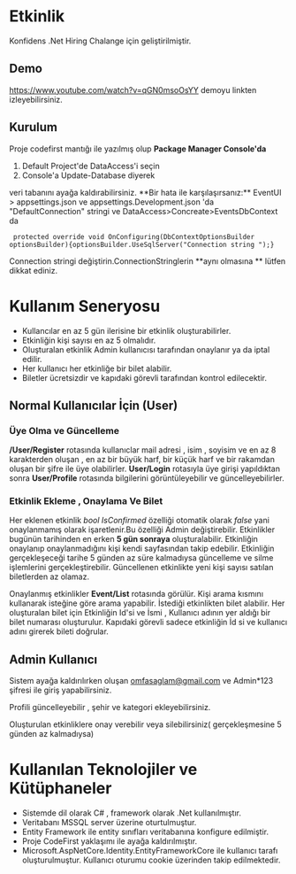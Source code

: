# Etkinlik

Konfidens .Net Hiring Chalange için geliştirilmiştir.
## Demo
https://www.youtube.com/watch?v=qGN0msoOsYY 
demoyu linkten izleyebilirsiniz.

## Kurulum
Proje codefirst mantığı ile yazılmış olup **Package Manager Console'da**
<ol>
  <li>Default Project'de DataAccess'i seçin</li>
   <li>Console'a Update-Database diyerek</li>
</ol> 
veri tabanını ayağa kaldırabilirsiniz.
**Bir hata ile karşılaşırsanız:**
EventUI > appsettings.json ve appsettings.Development.json 'da "DefaultConnection" stringi ve 
DataAccess>Concreate>EventsDbContext da 

` protected override void OnConfiguring(DbContextOptionsBuilder optionsBuilder){optionsBuilder.UseSqlServer("Connection string ");}`

 Connection stringi değiştirin.ConnectionStringlerin **aynı olmasına ** lütfen dikkat ediniz.



# Kullanım Seneryosu

<ul>
  <li>Kullancılar en az 5 gün ilerisine bir etkinlik oluşturabilirler.</li>
   <li>Etkinliğin kişi sayısı en az 5 olmalıdır.</li>
  <li>Oluşturalan etkinlik Admin kullanıcısı tarafından onaylanır ya da iptal edilir.</li>
  <li>Her kullanıcı  her etkinliğe bir bilet alabilir.</li>
  <li>Biletler ücretsizdir ve kapıdaki görevli tarafından kontrol edilecektir.</li>  
</ul>


## Normal Kullanıcılar İçin (User) 

### Üye Olma ve Güncelleme
**/User/Register** rotasında kullanıclar mail adresi , isim , soyisim ve en az 8 karakterden oluşan , en az bir büyük harf, bir küçük harf ve bir rakamdan oluşan bir şifre ile üye olabilirler.
**User/Login** rotasıyla üye girişi yapıldıktan sonra **User/Profile** rotasında bilgilerini görüntüleyebilir ve güncelleyebilirler.

### Etkinlik Ekleme , Onaylama Ve Bilet 

Her eklenen etkinlik *bool IsConfirmed* özelliği otomatik olarak *false* yani onaylanmamış olarak işaretlenir.Bu özelliği Admin değiştirebilir.
Etkinlikler bugünün tarihinden en erken **5 gün sonraya** oluşturalabilir. Etkinliğin onaylanıp onaylanmadığını kişi kendi sayfasından takip edebilir.
Etkinliğin gerçekleşeceği tarihe 5 günden az süre kalmadıysa güncelleme ve silme işlemlerini gerçekleştirebilir.
Güncellenen etkinlikte yeni kişi sayısı satılan biletlerden az olamaz.

Onaylanmış etkinlikler **Event/List** rotasında görülür. Kişi arama kısmını kullanarak isteğine göre arama yapabilir. İstediği etkinlikten bilet alabilir.
Her oluşturalan bilet için Etkinliğin Id'si ve İsmi , Kullanıcı adının yer aldığı bir bilet numarası oluşturulur.
Kapıdaki görevli sadece etkinliğin İd si ve kullanıcı adını girerek bileti doğrular.


## Admin Kullanıcı
Sistem ayağa kaldırılırken oluşan omfasaglam@gmail.com ve Admin*123 şifresi ile giriş yapabilirsiniz.

Profili güncelleyebilir , şehir ve kategori ekleyebilirsiniz.

Oluşturulan etkinliklere onay verebilir veya silebilirsiniz( gerçekleşmesine 5 günden az kalmadıysa)

# Kullanılan Teknolojiler ve Kütüphaneler 

<ul>
  <li>Sistemde dil olarak C# , framework olarak .Net kullanılmıştır.</li>
  <li>Veritabanı MSSQL server üzerine oturtulmuştur.</li>
   <li>Entity Framework ile entity sınıfları veritabanına konfigure edilmiştir.</li>
  <li>Proje CodeFirst yaklaşımı ile ayağa kaldırılmıştır.</li>
    <li>Microsoft.AspNetCore.Identity.EntityFrameworkCore ile kullanıcı tarafı oluşturulmuştur. Kullanıcı oturumu cookie üzerinden takip edilmektedir.</li>
</ul>









